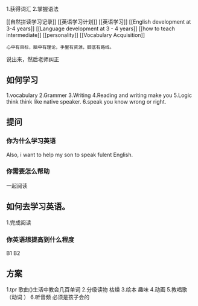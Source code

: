 1.获得词汇
2.掌握语法

[[自然拼读学习记录]]
[[英语学习计划]]
[[英语学习]]
[[English development at 3-4 years]]
[[Language development at 3 - 4 years]]
[[how to teach intermediate]]
[[personality]]
[[Vocabulary Acquisition]]

```
心中有目标，脑中有理论，手里有资源，脚底有路线。
```

说出来，然后老师纠正
## 如何学习
1.vocabulary
2.Grammer
3.Writing
4.Reading and writing make you 
5.Logic think think like native speaker.
6.speak you know wrong or right.



## 提问
### 你为什么学习英语

Also,  i want to help my son to speak fulent English.
### 你需要怎么帮助
一起阅读

## 如何去学习英语。
1.完成阅读

### 你英语想提高到什么程度
B1 B2

## 方案
1.tpr 歌曲()生活中教会几百单词
2.分级读物 枯燥
3.绘本 趣味
4.动画
5.教唱歌（动词 ）
6.听音频 必须是孩子会的
